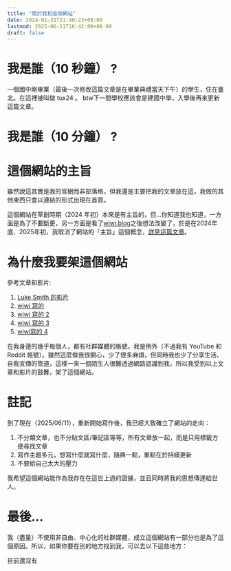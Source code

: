 ```yaml
---
title: "關於我和這個網站"
date: 2024-01-31T21:40:23+08:00
lastmod: 2025-06-11T16:42:00+08:00
draft: false
---
```

# 我是誰（10 秒鐘） ?
一個國中剛畢業（最後一次修改這篇文章是在畢業典禮當天下午）的學生，住在臺北。在這裡被叫做 tux24 。
btw下一間學校應該會是建國中學，入學後再來更新這篇文章。
# 我是誰（10 分鐘） ?

# 
# 這個網站的主旨
雖然說這其實是我的官網而非部落格，但我還是主要把我的文章放在這，我做的其他東西只會以連結的形式出現在首頁。

這個網站在草創時期（2024 年初）本來是有主旨的，但...你知道我也知道，一方面是為了不要斷更，另一方面是看了[wiwi.blog](https://wiwi.blog/blog)之後想法改變了，於是在2024年底、2025年初，我取消了網站的「主旨」這個概念，[詳見這篇文章](https://tux24.xyz/articles/it-is-a-gift-and-a-curse/)。

# 為什麼我要架這個網站

參考文章和影片:

1. [Luke Smith 的影片](https://videos.lukesmith.xyz/w/k6PAsFVMeQj9VUNF2ekXPx)
2. [wiwi 寫的](https://wiwi.blog/blog/internet-peasant)
3. [wiwi 寫的 2](https://wiwi.blog/blog/instagram-trap)
4. [wiwi 寫的 3](https://wiwi.blog/blog/see-this-page)
5. [wiwi寫的 4](https://wiwi.blog/blog/internet-explorer)

在我身邊的幾乎每個人，都有社群媒體的帳號，我是例外（不過我有 YouTube 和 Reddit 帳號）。雖然這麼做我很開心，少了很多麻煩，但同時我也少了分享生活、自我宣傳的管道，這樣一來一個陌生人很難透過網路認識到我，所以我受到以上文章和影片的鼓舞，架了這個網站。
# 註記

到了現在（2025/06/11），重新開始寫作後，我已經大致確立了網站的走向：

1. 不分類文章，也不分貼文區/筆記區等等，所有文章放一起，而是只用標籤方便尋找文章
2. 寫作主題多元，想寫什麼就寫什麼，隨興一點，重點在於持續更新
3. 不要給自己太大的壓力

我希望這個網站能作為我存在在這世上過的證據，並且同時將我的思想傳達給世人。

# 最後...
我（盡量）不使用非自由、中心化的社群媒體，成立這個網站有一部分也是為了這個原因。所以，如果你要在別的地方找到我，可以去以下這些地方：

目前還沒有


